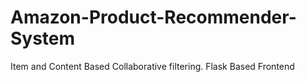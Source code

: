 # Amazon-Product-Recommender-System
Item and Content Based Collaborative filtering. Flask Based Frontend
